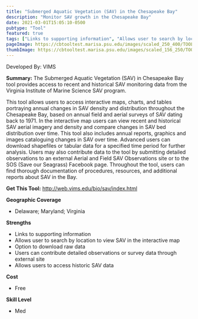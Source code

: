 ```yaml
---
title: "Submerged Aquatic Vegetation (SAV) in the Chesapeake Bay"
description: "Monitor SAV growth in the Chesapeake Bay"
date: 2021-03-01T15:05:10-0500
pubtype: "Tool"
featured: true
tags: ["Links to supporting information", "Allows user to search by location to view SAV in the interactive map", "Option to download raw data", "Users can contribute detailed observations or survey data through external site", "Allows users to access historic SAV data"]
pageImage: https://cbtooltest.marisa.psu.edu/images/scaled_250_400/TOOLID_38.0_ScreenCapture-1.png
thumbImage: https://cbtooltest.marisa.psu.edu/images/scaled_156_250/TOOLID_38.0_ScreenCapture-1.png
---
```

Developed By: VIMS

**Summary:** The Submerged Aquatic Vegetation (SAV) in Chesapeake Bay tool provides access to recent and historical SAV monitoring data from the Virginia Institute of Marine Science SAV program. 

This tool allows users to access interactive maps, charts, and tables portraying annual changes in SAV density and distribution throughout the Chesapeake Bay, based on annual field and aerial surveys of SAV dating back to 1971. In the interactive map users can view recent and historical SAV aerial imagery and density and compare changes in SAV bed distribution over time. This tool also includes annual reports, graphics and images cataloguing changes in SAV over time. Advanced users can download shapefiles or tabular data for a specified time period for further analysis. Users may also contribute data to the tool by submitting detailed observations to an external Aerial and Field SAV Observations site or to the SOS (Save our Seagrass) Facebook page. Throughout the tool, users can find thorough documentation of procedures, resources, and additional reports about SAV in the Bay.

__**Get This Tool:**__ http://web.vims.edu/bio/sav/index.html

__**Geographic Coverage**__
- Delaware; Maryland; Virginia

__**Strengths**__
-  Links to supporting information
-  Allows user to search by location to view SAV in the interactive map
-   Option to download raw data
-  Users can contribute detailed observations or survey data through external site
-  Allows users to access historic SAV data

__**Cost**__
- Free

__**Skill Level**__
- Med
